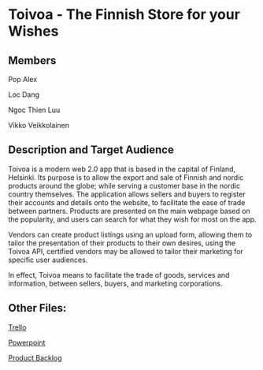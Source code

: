 # Toivoa - The Finnish Store for your Wishes

## Members
Pop Alex

Loc Dang

Ngoc Thien Luu

Vikko Veikkolainen


## Description and Target Audience

Toivoa is a modern web 2.0 app that is based in the capital of Finland, Helsinki. Its purpose is to allow the export and sale of Finnish and nordic products around the globe; while serving a customer base in the nordic country themselves. The application allows sellers and buyers to register their accounts and details onto the website, to facilitate the ease of trade between partners. Products are presented on the main webpage based on the popularity, and users can search for what they wish for most on the app.

Vendors can create product listings using an upload form, allowing them to tailor the presentation of their products to their own desires, using the Toivoa API, certified vendors may be allowed to tailor their marketing for specific user audiences.

In effect, Toivoa means to facilitate the trade of goods, services and information, between sellers, buyers, and marketing corporations.


## Other Files:
[Trello](https://trello.com/b/1t8Yq6Fw/web-development-project)

[Powerpoint](https://slides.com/alex-45/bento/edit)

[Product Backlog](https://metropoliafi-my.sharepoint.com/:w:/g/personal/alexpop_metropolia_fi/EWnk-rKG6LdApG7MgeOgfmEBVyxV3d2NOnAz1n_Gjzp5nw?e=SPBVCs)